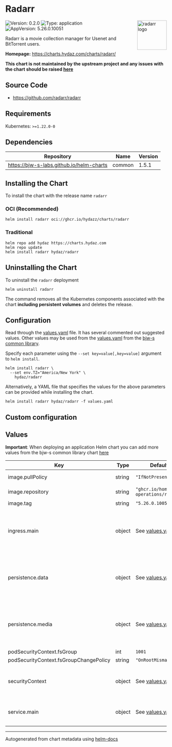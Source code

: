 # Radarr

<img src="https://avatars.githubusercontent.com/u/25025331" align="right" width="92" alt="radarr logo">

![Version: 0.2.0](https://img.shields.io/badge/Version-0.2.0-informational?style=flat)
![Type: application](https://img.shields.io/badge/Type-application-informational?style=flat)
![AppVersion: 5.26.0.10051](https://img.shields.io/badge/AppVersion-5.26.0.10051-informational?style=flat)

Radarr is a movie collection manager for Usenet and BitTorrent users.

**Homepage:** <https://charts.hydaz.com/charts/radarr/>

**This chart is not maintained by the upstream project and any issues with the chart should be raised
[here](https://github.com/hydazz/charts/issues/new?assignees=hydazz&labels=bug&template=bug_report.yaml&name=radarr&version=0.2.0)**

## Source Code

* <https://github.com/radarr/radarr>

## Requirements

Kubernetes: `>=1.22.0-0`

## Dependencies

| Repository | Name | Version |
|------------|------|---------|
| <https://bjw-s-labs.github.io/helm-charts> | common | 1.5.1 |

## Installing the Chart

To install the chart with the release name `radarr`

### OCI (Recommended)

```console
helm install radarr oci://ghcr.io/hydazz/charts/radarr
```

### Traditional

```console
helm repo add hydaz https://charts.hydaz.com
helm repo update
helm install radarr hydaz/radarr
```

## Uninstalling the Chart

To uninstall the `radarr` deployment

```console
helm uninstall radarr
```

The command removes all the Kubernetes components associated with the chart **including persistent volumes** and deletes the release.

## Configuration

Read through the [values.yaml](./values.yaml) file. It has several commented out suggested values.
Other values may be used from the [values.yaml](https://github.com/bjw-s-labs/helm-charts/tree/a081de5/charts/library/common/values.yaml) from the [bjw-s common library](https://github.com/bjw-s-labs/helm-charts/tree/a081de5/charts/library/common).

Specify each parameter using the `--set key=value[,key=value]` argument to `helm install`.

```console
helm install radarr \
  --set env.TZ="America/New York" \
    hydaz/radarr
```

Alternatively, a YAML file that specifies the values for the above parameters can be provided while installing the chart.

```console
helm install radarr hydaz/radarr -f values.yaml
```

## Custom configuration

## Values

**Important**: When deploying an application Helm chart you can add more values from the bjw-s common library chart [here](https://github.com/bjw-s-labs/helm-charts/tree/a081de5/charts/library/common)

| Key | Type | Default | Description |
|-----|------|---------|-------------|
| image.pullPolicy | string | `"IfNotPresent"` | Image pull policy |
| image.repository | string | `"ghcr.io/home-operations/radarr"` | Image repository |
| image.tag | string | `"5.26.0.10051"` | Image tag |
| ingress.main | object | See [values.yaml](./values.yaml) | Enable and configure ingress settings for the chart under this key. |
| persistence.data | object | See [values.yaml](./values.yaml) | Configure data volume settings for the chart under this key. |
| persistence.media | object | See [values.yaml](./values.yaml) | Configure downloads volume settings for the chart under this key. |
| podSecurityContext.fsGroup | int | `1001` |  |
| podSecurityContext.fsGroupChangePolicy | string | `"OnRootMismatch"` |  |
| securityContext | object | See [values.yaml](./values.yaml) | Security Context for the qBittorrent container |
| service.main | object | See [values.yaml](./values.yaml) | Configures service settings for the chart. |

---
Autogenerated from chart metadata using [helm-docs](https://github.com/norwoodj/helm-docs)
